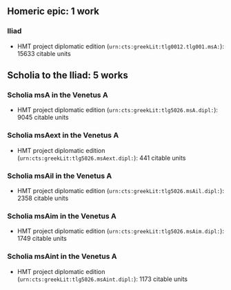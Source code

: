 ## Homeric epic: 1 work

### Iliad

-   HMT project diplomatic edition (`urn:cts:greekLit:tlg0012.tlg001.msA:`):  15633 citable units




## Scholia to the Iliad: 5 works

### Scholia msA in the Venetus A

-   HMT project diplomatic edition (`urn:cts:greekLit:tlg5026.msA.dipl:`):  9045 citable units


### Scholia msAext in the Venetus A

-   HMT project diplomatic edition (`urn:cts:greekLit:tlg5026.msAext.dipl:`):  441 citable units


### Scholia msAil in the Venetus A

-   HMT project diplomatic edition (`urn:cts:greekLit:tlg5026.msAil.dipl:`):  2358 citable units


### Scholia msAim in the Venetus A

-   HMT project diplomatic edition (`urn:cts:greekLit:tlg5026.msAim.dipl:`):  1749 citable units


### Scholia msAint in the Venetus A

-   HMT project diplomatic edition (`urn:cts:greekLit:tlg5026.msAint.dipl:`):  1173 citable units



